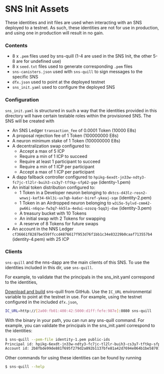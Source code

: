 # SNS Init Assets

These identities and init files are used when interacting with an SNS deployed to a testnet. As such, these identities are 
not for use in production, and using one in production will result in no gain. 

### Contents

- 8 x `.pem` files used by sns-quill (1-4 are used in the SNS Init, the other 5-8 are for undefined use)
- 8 x `seed.txt` files used to generate corresponding `.pem` files
- `sns-canisters.json` used with `sns-quill` to sign messages to the specific SNS
- `dfx.json` used to point at the deployed testnet
- `sns_init.yaml` used to configure the deployed SNS

### Configuration

`sns_init.yaml` is structured in such a way that the identities provided in this directory will have certain
testable roles within the provisioned SNS. The SNS will be created with

- An SNS Ledger `transaction_fee` of 0.0001 Token (10000 E8s)
- A proposal rejection fee of 1 Token (100000000 E8s)
- A neuron minimum stake of 1 Token (100000000 E8s)
- A decentralization swap configured to:
  - Accept a max of 5 ICP
  - Require a min of 1 ICP to succeed
  - Require at least 1 participant to succeed
  - Require a min of 1 ICP per participant
  - Accept a max of 1 ICP per participant
- A dapp fallback controller configured to `hpikg-6exdt-jn33w-ndty3-fc7jc-tl2lr-buih3-cs3y7-tftkp-sfp62-gqe` (identity-1.pem)
- An initial token distribution configured to:
  - 1 Token in a Developer neuron belonging to `dktcs-d43lz-rosn2-wnwsj-kef34-6kl3i-ux7qb-ka6xr-biref-ykeaj-sqe` (identity-2.pem)
  - 1 Token in an Airdropped neuron belonging to `w3i5o-5ylvd-cmm42-pw66i-n6qcw-fw3q7-kk5la-4edui-ozozq-5qq3j-dae` (identity-3.pem)
  - A treasury bucket with 10 Tokens
  - An initial swap with 2 Tokens for swapping
  - A reserve of 8 Tokens for future swaps
- An account in the NNS Ledger `cf36661f8287be559ffccd4876617f953d76f1bb1c34e83229b0caaf713557b4` (identity-4.pem) with 25 ICP

### Clients

`sns-quill` and the nns-dapp are the main clients of this SNS. To use the identities 
included in this dir, use `sns-quill`.

For example, to validate that the principals in the sns_init.yaml correspond to the identities, 

[Download and build](https://github.com/dfinity/sns-quill) sns-quill from GitHub. Use the `IC_URL` environmental 
variable to point at the testnet in use. For example, using the testnet configured in the included `dfx.json`,

```bash
IC_URL=http://[2a00:fb01:400:42:5000:d1ff:fefe:987e]:8080 sns-quill
```

With the binary in your path, you can run any sns-quill command. For example, you can validate the principals in the 
sns_init.yaml correspond to the identities:

```bash
$ sns-quill --pem-file identity-1.pem public-ids
Principal id: hpikg-6exdt-jn33w-ndty3-fc7jc-tl2lr-buih3-cs3y7-tftkp-sfp62-gqe
Account id: 2b8fbde99de881f695f279d2a892b1137bfe81a42d7694e064b1be58701e1138
```

Other commands for using these identities can be found by running 

```bash
$ sns-quill --help
```

